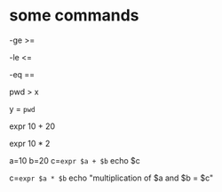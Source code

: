 # some commands


<!-- greater than and equal -->
-ge >=
<!-- less than and equal -->
-le <=
<!-- equals -->
-eq ==

pwd > x
<!-- it saves the output of pwd in x file -->
y = `pwd`
<!-- it saved the output of pwd in variable y -->
expr 10 + 20
<!-- performs integer arithmetic calculation -->
expr 10 \* 2
<!-- performs multiply and division -->

a=10
b=20
c=`expr $a + $b`
echo $c

c=`expr $a * $b`
echo "multiplication of $a and $b = $c"
